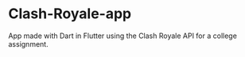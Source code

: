 # Clash-Royale-app
App made with Dart in Flutter using the Clash Royale API for a college assignment.
